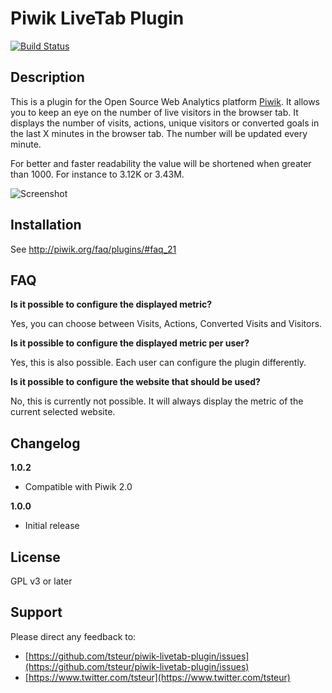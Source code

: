 # Piwik LiveTab Plugin 

[![Build Status](https://travis-ci.org/tsteur/piwik-livetab-plugin.png?branch=master)](https://travis-ci.org/tsteur/piwik-livetab-plugin)

## Description

This is a plugin for the Open Source Web Analytics platform [Piwik](http://piwik.org). It allows you to keep an eye on the number of live visitors in the browser tab. It displays the number of visits, actions, unique visitors or converted goals in the last X minutes in the browser tab. The number will be updated every minute.

For better and faster readability the value will be shortened when greater than 1000. For instance to 3.12K or 3.43M.

![Screenshot](https://raw.github.com/tsteur/piwik-livetab-plugin/master/screenshots/Browser_Tab.png)

## Installation

See http://piwik.org/faq/plugins/#faq_21

## FAQ

__Is it possible to configure the displayed metric?__

Yes, you can choose between Visits, Actions, Converted Visits and Visitors.

__Is it possible to configure the displayed metric per user?__

Yes, this is also possible. Each user can configure the plugin differently.

__Is it possible to configure the website that should be used?__

No, this is currently not possible. It will always display the metric of the current selected website.


## Changelog

__1.0.2__
* Compatible with Piwik 2.0

__1.0.0__
* Initial release

## License

GPL v3 or later

## Support

Please direct any feedback to: 

* [https://github.com/tsteur/piwik-livetab-plugin/issues](https://github.com/tsteur/piwik-livetab-plugin/issues)
* [https://www.twitter.com/tsteur](https://www.twitter.com/tsteur)
